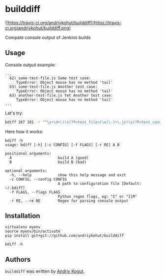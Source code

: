 # builddiff

![https://travis-ci.org/andriykohut/builddiff](https://travis-ci.org/andriykohut/builddiff.png)


Compate console output of Jenkins builds

## Usage
Console output example:
```
...
  62) some-test-file.js Some test case:
     TypeError: Object mouse has no method 'tail'
  63) some-test-file.js Another test case:
     TypeError: Object mouse has no method 'tail'
  63) another-test-file.js Yet Another test case:
     TypeError: Object mouse has no method 'tail'
...
```
Let's try:
```bash
bdiff 167 101 -r "^\s+\d+\)\s(?P<test_file>[\w|\-]+\.js)\s(?P<test_case>.+):$" -f "I|M"

```
Here how it works:
```
bdiff -h
usage: bdiff [-h] [-c CONFIG] [-f FLAGS] [-r RE] A B

positional arguments:
  A                     build A (good)
  B                     build B (bad)

optional arguments:
  -h, --help            show this help message and exit
  -c CONFIG, --config CONFIG
                        A path to configuration file [Default: ~/.bdiff]
  -f FLAGS, --flags FLAGS
                        Python regex flags, eg: "I" or "I|M"
  -r RE, --re RE        Regex for parsing console output
```
## Installation
```
virtualenv myenv
source myenv/bin/activate
pip install git+git://github.com/andriykohut/builddiff

bdiff -h
```
## Authors

`builddiff` was written by [Andriy Kogut](mailto:kogut.andriy@gmail.com).
